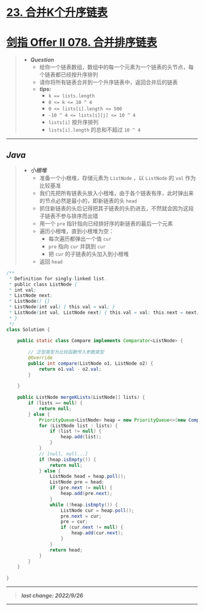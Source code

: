# [23. 合并K个升序链表](https://leetcode.cn/problems/merge-k-sorted-lists/)
# [剑指 Offer II 078. 合并排序链表](https://leetcode.cn/problems/vvXgSW/)

> - ***Question***
>   - 给你一个链表数组，数组中的每一个元素为一个链表的头节点，每个链表都已经按升序排列 
>   - 请你将所有链表合并到一个升序链表中，返回合并后的链表
>   - ***tips:***
>     - `k == lists.length`
>     - `0 <= k <= 10 ^ 4` 
>     - `0 <= lists[i].length <= 500` 
>     - `-10 ^ 4 <= lists[i][j] <= 10 ^ 4`
>     - `lists[i]` 按升序排列
>     - `lists[i].length` 的总和不超过 `10 ^ 4`

---

## *Java*

> - ***小根堆***
>   - 准备一个小根堆，存储元素为 `ListNode` ，以 `ListNode` 的 `val` 作为比较基准
>   - 我们先把所有链表头放入小根堆，由于各个链表有序，此时弹出来的节点必然是最小的，即新链表的头 `head`
>   - 抓住新链表的头后记得把其子链表的头扔进去，不然就会因为这段子链表不参与排序而出错
>   - 用一个 `pre` 指针指向已经排好序的新链表的最后一个元素
>   - 遍历小根堆，直到小根堆为空：
>     - 每次遍历都弹出一个值 `cur`
>     - `pre` 指向 `cur` 并跳到 `cur`
>     - 把 `cur` 的子链表的头加入到小根堆
>   - 返回 `head`

```java
/**
 * Definition for singly-linked list.
 * public class ListNode {
 * int val;
 * ListNode next;
 * ListNode() {}
 * ListNode(int val) { this.val = val; }
 * ListNode(int val, ListNode next) { this.val = val; this.next = next; }
 * }
 */
class Solution {
    
    public static class Compare implements Comparator<ListNode> {
        
        // 泛型类型为比较函数传入参数类型
        @Override
        public int compare(ListNode o1, ListNode o2) {
            return o1.val - o2.val;
        }
        
    }
    
    public ListNode mergeKLists(ListNode[] lists) {
        if (lists == null) {
            return null;
        } else {
            PriorityQueue<ListNode> heap = new PriorityQueue<>(new Compare());
            for (ListNode list : lists) {
                if (list != null) {
                    heap.add(list);
                }
            }
            // [null, null...]
            if (heap.isEmpty()) {
                return null;
            } else {
                ListNode head = heap.poll();
                ListNode pre = head;
                if (pre.next != null) {
                    heap.add(pre.next);
                }
                while (!heap.isEmpty()) {
                    ListNode cur = heap.poll();
                    pre.next = cur;
                    pre = cur;
                    if (cur.next != null) {
                        heap.add(cur.next);
                    }
                }
                return head;
            }
        }
    }
    
}
```

---

> ***last change: 2022/9/26***

---
